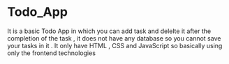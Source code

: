 # Todo_App
It is a basic Todo App in which you can add task and delelte it after the completion of the task , it does not have any database so you cannot save your tasks in it . It only have HTML , CSS and JavaScript so basically using only the frontend technologies 
